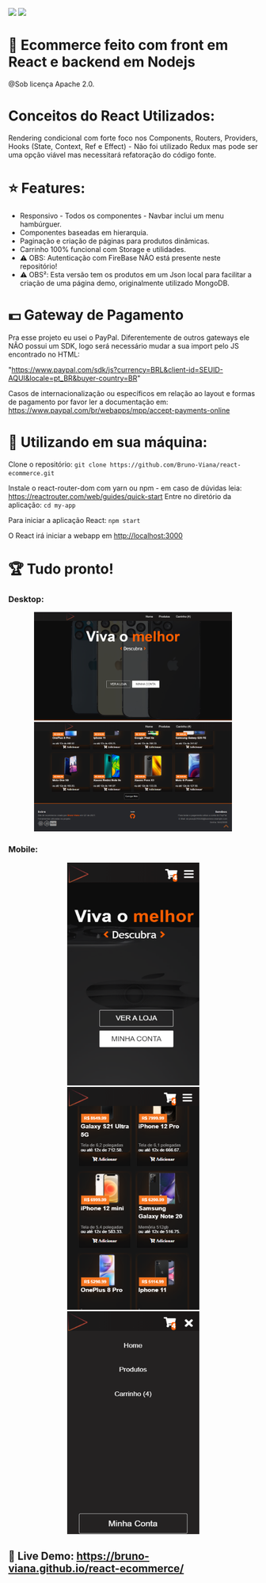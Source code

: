 <img src="https://img.shields.io/static/v1?label=react&message=framework&color=blue&style=for-the-badge&logo=REACT"/> <img src="https://img.shields.io/static/v1?label=nodejs&message=framework&color=green&style=for-the-badge&logo=javascript"/>


# :pushpin: Ecommerce feito com front em React e backend em Nodejs

@Sob licença Apache 2.0.

# Conceitos do React Utilizados:
<p align="justify">Rendering condicional com forte foco nos Components, Routers, Providers, Hooks (State, Context, Ref e Effect) - Não foi utilizado Redux mas pode ser uma opção viável mas necessitará refatoração do código fonte.</p> 

#  :star: Features:
* Responsivo - Todos os componentes - Navbar inclui um menu hambúrguer.
* Componentes baseadas em hierarquia.
* Paginação e criação de páginas para produtos dinâmicas.
* Carrinho 100% funcional com Storage e utilidades. <br/>
* :warning: OBS: Autenticação com FireBase NÃO está presente neste repositório!
* :warning: OBS²: Esta versão tem os produtos em um Json local para facilitar a criação de uma página demo, originalmente utilizado MongoDB.


# :dollar: Gateway de Pagamento

Pra esse projeto eu usei o PayPal. Diferentemente de outros gateways ele NÂO possui um SDK, logo será necessário mudar a sua import pelo JS encontrado no HTML:

"https://www.paypal.com/sdk/js?currency=BRL&client-id=SEUID-AQUI&locale=pt_BR&buyer-country=BR"

Casos de internacionalização ou específicos em relação ao layout e formas de pagamento por favor ler a documentação em: https://www.paypal.com/br/webapps/mpp/accept-payments-online


# :memo: Utilizando em sua máquina:
Clone o repositório:
`git clone https://github.com/Bruno-Viana/react-ecommerce.git`

Instale o react-router-dom com yarn ou npm - em caso de dúvidas leia: https://reactrouter.com/web/guides/quick-start
Entre no diretório da aplicação:
`cd my-app`


Para iniciar a aplicação React:
 `npm start`
 
 O React irá iniciar a webapp em [http://localhost:3000](http://localhost:3000)

# :trophy: Tudo pronto!

### Desktop:
<div align="center">
    <img src="https://raw.githubusercontent.com/Bruno-Viana/react-ecommerce/master/public/samples/herosection.png" width="400px"</img>
    <img src="https://github.com/Bruno-Viana/react-ecommerce/blob/master/public/samples/products_footer.png?raw=true" width="400px"</img>
</div>


### Mobile:
<div align="center">
    <img src="https://github.com/Bruno-Viana/react-ecommerce/blob/master/public/samples/mobile_hero.png?raw=true" width="267px" height="450px"></img>
    <img src="https://github.com/Bruno-Viana/react-ecommerce/blob/master/public/samples/mobile_products.png?raw=true" width="267px" height="450px"></img>
    <img src="https://github.com/Bruno-Viana/react-ecommerce/blob/master/public/samples/mobile_menu.png?raw=true" width="267px" height="450px"></img>
</div>

## :dart: Live Demo: https://bruno-viana.github.io/react-ecommerce/
